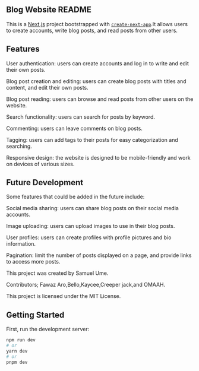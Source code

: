 ## Blog Website README
This is a [Next.js](https://nextjs.org/) project bootstrapped with [`create-next-app`](https://github.com/vercel/next.js/tree/canary/packages/create-next-app).It allows users to create accounts, write blog posts, and read posts from other users.

## Features
User authentication: users can create accounts and log in to write and edit their own posts.

Blog post creation and editing: users can create blog posts with titles and content, and edit their own posts.

Blog post reading: users can browse and read posts from other users on the website.

Search functionality: users can search for posts by keyword.

Commenting: users can leave comments on blog posts.

Tagging: users can add tags to their posts for easy categorization and searching.

Responsive design: the website is designed to be mobile-friendly and work on devices of various sizes.

## Future Development
Some features that could be added in the future include:

Social media sharing: users can share blog posts on their social media accounts.

Image uploading: users can upload images to use in their blog posts.

User profiles: users can create profiles with profile pictures and bio information.

Pagination: limit the number of posts displayed on a page, and provide links to access more posts.

This project was created by Samuel Ume.

Contributors; Fawaz Aro,Bello,Kaycee,Creeper jack,and OMAAH.

This project is licensed under the MIT License.

## Getting Started
First, run the development server:

```bash
npm run dev
# or
yarn dev
# or
pnpm dev
```


